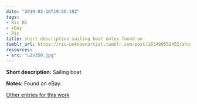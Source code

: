 ```yaml
---
date: "2019-03-16T19:50:19Z"
tags:
- Ric 05
- eBay
- Ric
title: short description sailing boat notes found on
tumblr_url: https://ric-unknownartist.tumblr.com/post/183499552452/short-description-sailing-boat-notes-found-on
resources:
- src: "u2v350.jpg"
---
```


**Short description:** Sailing boat

**Notes:** Found on eBay.

[Other entries for this work](/tags/Ric-05)
